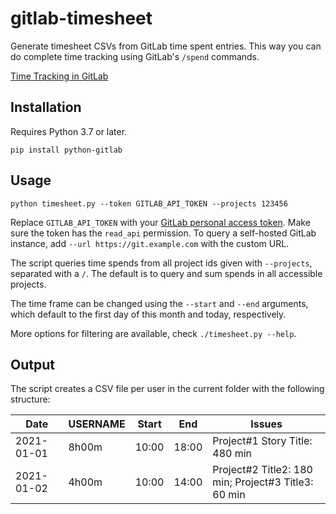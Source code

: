 gitlab-timesheet
================

Generate timesheet CSVs from GitLab time spent entries.
This way you can do complete time tracking using GitLab's `/spend` commands.

[Time Tracking in GitLab](https://docs.gitlab.com/ee/user/project/time_tracking.html)


Installation
------------

Requires Python 3.7 or later.

    pip install python-gitlab


Usage
-----

    python timesheet.py --token GITLAB_API_TOKEN --projects 123456

Replace `GITLAB_API_TOKEN` with your [GitLab personal access token](https://docs.gitlab.com/ee/user/profile/personal_access_tokens.html).
Make sure the token has the `read_api` permission.
To query a self-hosted GitLab instance, add `--url https://git.example.com` with the custom URL.

The script queries time spends from all project ids given with `--projects`, separated with a `/`.
The default is to query and sum spends in all accessible projects.

The time frame can be changed using the `--start` and `--end` arguments,
which default to the first day of this month and today, respectively.

More options for filtering are available, check `./timesheet.py --help`.


Output
------

The script creates a CSV file per user in the current folder with the following structure:

| Date       | USERNAME | Start | End   | Issues                                              |
| ---------- | -------- | ----- | ----- | --------------------------------------------------- |
| 2021-01-01 | 8h00m    | 10:00 | 18:00 | Project#1 Story Title: 480 min                      |
| 2021-01-02 | 4h00m    | 10:00 | 14:00 | Project#2 Title2: 180 min; Project#3 Title3: 60 min |
